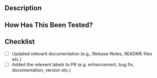 ## Description
<!--- 
  Describe the context and motivation for the change.
  Why is this change required? What problem does it solve?
  Add performance data if needed.
-->

## How Has This Been Tested?
<!--- Describe how you tested your changes and the testing environment -->

## Checklist
<!--- All checkboxes should be checked -->
- [ ] Updated relevant documentation (e.g., Release Notes, README files etc.)
- [ ] Added the relevent labels to PR (e.g. enhancement, bug fix, documentation, version etc.)